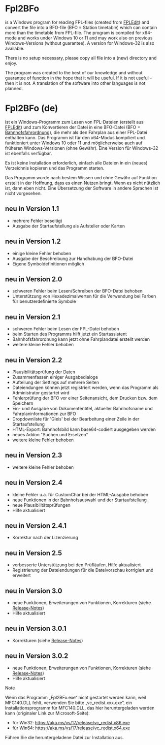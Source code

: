 ﻿# Fpl2BFo

is a Windows program for reading FPL-files (created from [FPLEdit](https://fahrplan.manuelhu.de/)) and convert the file into a BFO-file (BFO = Station timetable) which can contain more than the timetable from FPL-file.
The program is compiled for x64-mode and works under Windows 10 or 11 and may work also on previous Windows-Versions (without guarantee). A version for Windows-32 is also available.<br>

There is no setup necessary, please copy all file into a (new) directory and enjoy.<br>

The program was created to the best of our knowledge and without guarantee of function in the hope that it will be useful.
If it is not useful - then it is not.
A translation of the software into other languages is not planned.

# Fpl2BFo (de)

ist ein Windows-Programm zum Lesen von FPL-Dateien (erstellt aus [FPLEdit](https://fahrplan.manuelhu.de/)) und zum Konvertieren der Datei in eine BFO-Datei (BFO = [Bahnhofsfahrordnung](https://de.wikipedia.org/wiki/Fahrplan_f%C3%BCr_Zugmeldestellen)), die mehr als den Fahrplan aus einer FPL-Datei enthalten kann.
Das Programm ist für den x64-Modus kompiliert und funktioniert unter Windows 10 oder 11 und möglicherweise auch auf früheren Windows-Versionen (ohne Gewähr). Eine Version für Windows-32 ist ebenfalls verfügbar.<br>

Es ist keine Installation erforderlich, einfach alle Dateien in ein (neues) Verzeichnis kopieren und das Programm starten.<br>

Das Programm wurde nach bestem Wissen und ohne Gewähr auf Funktion erstellt in der Hoffnung, dass es einen Nutzen bringt.
Wenn es nicht nützlich ist, dann eben nicht.
Eine Übersetzung der Software in andere Sprachen ist nicht vorgesehen.

## neu in Version 1.1
- mehrere Fehler beseitigt
- Ausgabe der Startaufstellung als Aufsteller oder Karten

## neu in Version 1.2
- einige kleine Fehler behoben
- Ausgabe der Beschreibung zur Handhabung der BFO-Datei
- Eigene Symboldefinitionen möglich 

## neu in Version 2.0
- schweren Fehler beim Lesen/Schreiben der BFO-Datei behoben
- Unterstützung von Hexadezimalwerten für die Verwendung bei Farben für benutzerdefinierte Symbole 

## neu in Version 2.1
- schweren Fehler beim Lesen der FPL-Datei behoben
- beim Starten des Programms hilft jetzt ein Startassistent
- Bahnhofsfahrordnung kann jetzt ohne Fahrplandatei erstellt werden
- weitere kleine Fehler behoben

## neu in Version 2.2
- Plausibilitätsprüfung der Daten
- Zusammenfassen einiger Ausgabedialoge
- Aufteilung der Settings auf mehrere Seiten
- Dateiendungen können jetzt registriert werden, wenn das Programm als Administrator gestartet wird
- Fehlerprüfung der BFO vor einer Seitenansicht, dem Drucken bzw. dem Speichern
- Ein- und Ausgabe von Dokumententitel, aktueller Bahnhofsname und Fahrplaninformationen zur BFO
- Dropdownliste für 'Gleis' bei der Bearbeitung einer Zeile in der Startaufstellung
- HTML-Export: Bahnhofsbild kann base64-codiert ausgegeben werden
- neues Addon "Suchen und Ersetzen"
- weitere kleine Fehler behoben
 
## neu in Version 2.3
- weitere kleine Fehler behoben

## neu in Version 2.4
- kleine Fehler u.a. für CustomChar bei der HTML-Ausgabe behoben
- neue Funktionen in der Bahnhofsauswahl und der Startaufstellung
- neue Plausibilitätsprüfungen
- Hilfe aktualisiert

## neu in Version 2.4.1
- Korrektur nach der Lizenzierung

## neu in Version 2.5
- verbesserte Unterstützung bei den Prüfläufen, Hilfe aktualisiert
- Registrierung der Dateiendungen für die Dateivorschau korrigiert und erweitert

## neu in Version 3.0
- neue Funktionen, Erweiterungen von Funktionen, Korrekturen (siehe [Release-Notes](https://github.com/Kruemelbahn/Fpl2BFo/blob/main/ReleaseNotes.txt))
- Hilfe aktualisiert

## neu in Version 3.0.1
- Korrekturen (siehe [Release-Notes](https://github.com/Kruemelbahn/Fpl2BFo/blob/main/ReleaseNotes.txt))

## neu in Version 3.0.2
- neue Funktionen, Erweiterungen von Funktionen, Korrekturen (siehe [Release-Notes](https://github.com/Kruemelbahn/Fpl2BFo/blob/main/ReleaseNotes.txt))
- Hilfe aktualisiert

> [!NOTE]
> Wenn das Programm „Fpl2BFo.exe“ nicht gestartet werden kann, weil MFC140.DLL fehlt,
> verwenden Sie bitte „vc_redist.xxx.exe“, ein Installationsprogramm für MFC140.DLL, das hier heruntergeladen werden kann (originaler Link zur Microsoft-Seite):
> 
> - für Win32: https://aka.ms/vs/17/release/vc_redist.x86.exe 
> - für Win64: https://aka.ms/vs/17/release/vc_redist.x64.exe
> 
> Führen Sie die heruntergeladene Datei zur Installation aus.
